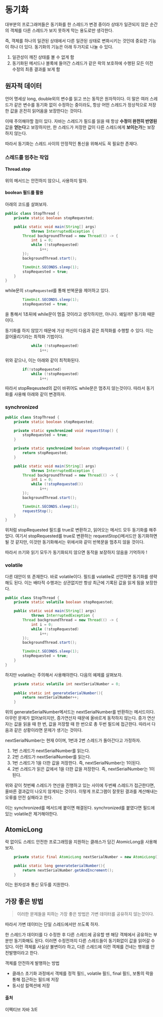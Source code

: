 # 동기화
대부분의 프로그래머들은 동기화를 한 스레드가 변경 중이라 상태가 일관되지 않은 순간의 객체를 다른 스레드가 보지 못하게 막는 용도로만 생각한다. 

즉, 객체를 하나의 일관된 상태에서 다른 일관된 상태로 변화시키는 것인데 중요한 기능이 하나 더 있다. 동기화의 기능은 아래 두가지로 나눌 수 있다. 

1. 일관성이 깨진 상태를 볼 수 없게 함
2. 동기화된 메서드나 블록에 들어간 스레드가 같은 락의 보호하에 수행된 모든 이전 수정의 최종 결과를 보게 함

## 원자적 데이터

언어 명세상 long, double외의 변수를 읽고 쓰는 동작은 원자적이다. 이 말은 여러 스레드가 같은 변수를 동기화 없이 수정하는 중이라도, 항상 어떤 스레드가 정상적으로 저장한 값을 온전히 읽어옴을 보장한다는 것이다. 

이때 주의해야할 점이 있다. 자바는 스레드가 필드를 읽을 때 항상 **수정이 완전히 반영된** 값을 **얻는다**고 보장하지만, 한 스레드가 저장한 값이 다른 스레드에게 **보이는가**는 보장하지 않는다. 

따라서 동기화는 스레드 사이의 안정적인 통신을 위해서도 꼭 필요한 존재다. 

### 스레드를 멈추는 작업

#### Thread.stop

위의 메서드는 안전하지 않으니, 사용하지 말자. 

#### boolean 필드를 활용

아래의 코드를 살펴보자. 
```java
public class StopThread {
    private static boolean stopRequested;

    public static void main(String[] args)
            throws InterruptedException {
        Thread backgroundThread = new Thread(() -> {
            int i = 0;
            while (!stopRequested)
                i++;
        });
        backgroundThread.start();

        TimeUnit.SECONDS.sleep(1);
        stopRequested = true;
    }
}
```
while문의 `stopRequested`를 통해 반복문을 제어하고 있다. 

```java
        TimeUnit.SECONDS.sleep(1);
        stopRequested = true;
```
을 통해서 1초뒤에 while문이 멈출 것이라고 생각하지만, 아니다. 왜일까? 동기화 때문이다. 

동기화를 하지 않았기 때문에 가상 머신이 다음과 같은 최적화를 수행할 수 있다. 이는 끌어올리기라는 최적화 기법이다. 

```java
            while (!stopRequested)
                i++;
```
위와 같으나, 이는 아래와 같이 최적화된다. 
```java
		if(!stopRequested)
            while (!stopRequested)
                i++;
```
따라서 stopReqeusted의 값이 바뀌어도 while문은 멈추지 않는것이다. 따라서 동기화를 사용해 아래와 같이 변경하자. 

### synchronized

```java
public class StopThread {
    private static boolean stopRequested;

    private static synchronized void requestStop() {
        stopRequested = true;
    }

    private static synchronized boolean stopRequested() {
        return stopRequested;
    }

    public static void main(String[] args)
            throws InterruptedException {
        Thread backgroundThread = new Thread(() -> {
            int i = 0;
            while (!stopRequested())
                i++;
        });
        backgroundThread.start();

        TimeUnit.SECONDS.sleep(1);
        requestStop();
    }
}  
```
위처럼 stopRequested 필드를 true로 변환하고, 읽어오는 메서드 모두 동기화를 해주었다. 여기서 stopRequested를 true로 변환하는 requestStop()메서드만 동기화하면 될 것 같지만, 이것만 동기화해서는 위에서와 같이 반복문을 멈추지 않을 것이다. 

따라서 쓰기와 읽기 모두가 동기화되지 않으면 동작을 보장하지 않음을 기억하자 !

### volatile
다른 대안이 또 존재한다. 바로 volatile이다. 필드를 volatile로 선언하면 동기화를 생략해도 된다. 이는 배타적 수행과는 상관없지만 항상 최근에 기록된 값을 읽게 됨을 보장한다. 
```java
public class StopThread {
    private static volatile boolean stopRequested;

    public static void main(String[] args)
            throws InterruptedException {
        Thread backgroundThread = new Thread(() -> {
            int i = 0;
            while (!stopRequested)
                i++;
        });
        backgroundThread.start();

        TimeUnit.SECONDS.sleep(1);
        stopRequested = true;
    }
}
```

하지만 volatile는 주의해서 사용해야한다. 다음의 예제를 살펴보자. 

```java
    private static volatile int nextSerialNumber = 0;
    
    public static int generateSerialNumber(){
        return nextSerialNumber++;
    }
```
위의 generateSerialNumber메서드는 nextSerialNumber를 반환하는 메서드이다. 아무런 문제가 없어보이지만, 증가연산자 때문에 올바르게 동작하지 않는다. 증가 연산자는 값을 읽을 때 한 번, 값을 저장할 때 한 번으로 총 두번 필드에 접근한다. 따라서 다음과 같은 상황이라면 문제가 생기는 것이다. 

nextSerialNumber는 현재 0이며, 1번과 2번 스레드가 돌아간다고 가정하자. 

1. 1번 스레드가 nextSerialNumber를 읽는다. 
2. 2번 스레드가 nextSerialNumber를 읽는다. 
3. 1번 스레드가 1을 더한 값을 저장한다. 즉, nextSerialNumber는 1이된다. 
4. 2번 스레드가 읽은 값에서 1을 더한 값을 저장한다. 즉, nextSerialNumber는 1이된다. 

위와 같이 첫번째 스레드가 연산을 진행하고 있는 사이에 두번째 스레드가 접근한다면, 올바른 결과값이 나오지 않게되는 것이다. 이렇게 프로그램이 잘못된 결과를 계산해내는 오류를 안전 실패라고 한다. 

이는 synchronized를 메서드에 붙이면 해결된다. synchronized를 붙였다면 필드에 있는 volatile은 제거해야한다. 

## AtomicLong

락 없이도 스레드 안전한 프로그래밍을 지원하는 클래스가 담긴 AtomicLong을 사용해보자. 

```java
    private static final AtomicLong nextSerialNumber = new AtomicLong();

    public static long generateSerialNumber(){
        return nextSerialNumber.getAndIncrement();
    }
```
이는 원자성과 통신 모두를 지원한다. 

## 가장 좋은 방법
> 이러한 문제들을 피하는 가장 좋은 방법은 가변 데이터를 공유하지 않는것이다. 

따라서 가변 데이터는 단일 스레드에서만 쓰도록 하자. 


한 스레드가 데이터를 다 수정한 후 다른 스레드에 공유할 땐 해당 객체에서 공유하는 부분만 동기화해도 된다. 이러면 수정전까지 다른 스레드들이 동기화없이 값을 읽어갈 수 있다. 이런 객체를 사실상 불변이라 하고, 다른 스레드에 이런 객체를 건네는 행위를 안전발행이라고 한다. 

객체를 안전하게 발행하는 방법
- 클래스 초기화 과정에서 객체를 정적 필드, volatile 필드, final 필드, 보통의 락을 통해 접근하는 필드에 저장
- 동시성 컬렉션에 저장

#### 출처

이펙티브 자바 3/E
